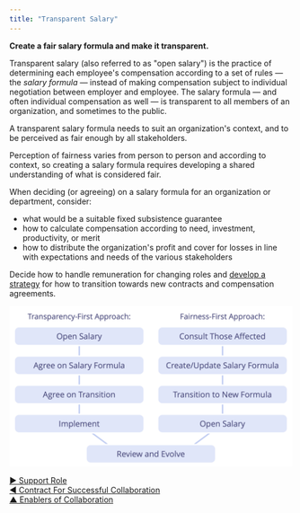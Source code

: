 ```yaml
---
title: "Transparent Salary"
---
```



**Create a fair salary formula and make it transparent.**

Transparent salary (also referred to as "open salary") is the practice of determining each employee's compensation according to a set of rules — the _salary formula_ — instead of making compensation subject to individual negotiation between employer and employee. The salary formula — and often individual compensation as well — is transparent to all members of an organization, and sometimes to the public.

A transparent salary formula needs to suit an organization's context, and to be perceived as fair enough by all stakeholders.

Perception of fairness varies from person to person and according to context, so creating a salary formula requires developing a shared understanding of what is considered fair.

When deciding (or agreeing) on a salary formula for an organization or department, consider:

- what would be a suitable fixed subsistence guarantee
- how to calculate compensation according to need, investment, productivity, or merit
- how to distribute the organization's profit and cover for losses in line with expectations and needs of the various stakeholders

Decide how to handle remuneration for changing roles and [develop a strategy](clarify-and-develop-strategy.html) for how to transition towards new contracts and compensation agreements.

![Two ways of opening salaries](img/process/opening-salaries.png)


[&#9654; Support Role](support-role.html)<br/>[&#9664; Contract For Successful Collaboration](contract-for-successful-collaboration.html)<br/>[&#9650; Enablers of Collaboration](enablers-of-collaboration.html)

